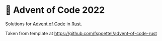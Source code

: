 # 🎄 Advent of Code 2022

Solutions for [Advent of Code](https://adventofcode.com/) in [Rust](https://www.rust-lang.org/).

Taken from template at https://github.com/fspoettel/advent-of-code-rust
